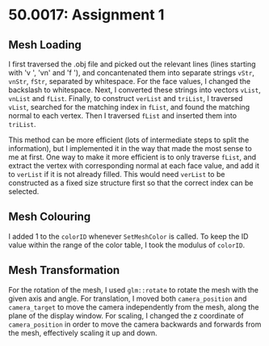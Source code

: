 # 50.0017: Assignment 1

## Mesh Loading

I first traversed the .obj file and picked out the relevant lines (lines starting with 'v ', 'vn' and 'f '), and concantenated them into separate strings ``vStr``, ``vnStr``, ``fStr``, separated by whitespace. For the face values, I changed the backslash to whitespace. Next, I converted these strings into vectors ``vList``, ``vnList`` and ``fList``. Finally, to construct ``verList`` and ``triList``, I traversed ``vList``, searched for the matching index in ``fList``, and found the matching normal to each vertex. Then I traversed ``fList`` and inserted them into ``triList``.

This method can be more efficient (lots of intermediate steps to split the information), but I implemented it in the way that made the most sense to me at first. One way to make it more efficient is to only traverse ``fList``, and extract the vertex with corresponding normal at each face value, and add it to ``verList`` if it is not already filled. This would need ``verList`` to be constructed as a fixed size structure first so that the correct index can be selected.

## Mesh Colouring

I added 1 to the ``colorID`` whenever ``SetMeshColor`` is called. To keep the ID value within the range of the color table, I took the modulus of ``colorID``.

## Mesh Transformation

For the rotation of the mesh, I used ``glm::rotate`` to rotate the mesh with the given axis and angle. For translation, I moved both ``camera_position`` and ``camera_target`` to move the camera independently from the mesh, along the plane of the display window. For scaling, I changed the z coordinate of ``camera_position`` in order to move the camera backwards and forwards from the mesh, effectively scaling it up and down. 